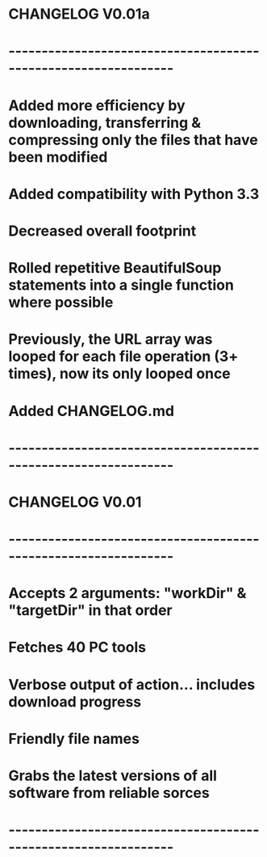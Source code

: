 # CHANGELOG V0.01a
# ---------------------------------------------------------------
# Added more efficiency by downloading, transferring & compressing only the files that have been modified
# Added compatibility with Python 3.3
# Decreased overall footprint
# Rolled repetitive BeautifulSoup statements into a single function where possible
# Previously, the URL array was looped for each file operation (3+ times), now its only looped once
# Added CHANGELOG.md
# ---------------------------------------------------------------

# CHANGELOG V0.01
# ---------------------------------------------------------------
# Accepts 2 arguments: "workDir" & "targetDir" in that order
# Fetches 40 PC tools
# Verbose output of action... includes download progress
# Friendly file names
# Grabs the latest versions of all software from reliable sorces
# ---------------------------------------------------------------
